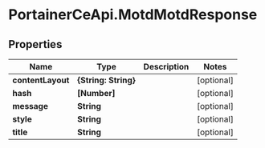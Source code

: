 # PortainerCeApi.MotdMotdResponse

## Properties
Name | Type | Description | Notes
------------ | ------------- | ------------- | -------------
**contentLayout** | **{String: String}** |  | [optional] 
**hash** | **[Number]** |  | [optional] 
**message** | **String** |  | [optional] 
**style** | **String** |  | [optional] 
**title** | **String** |  | [optional] 


